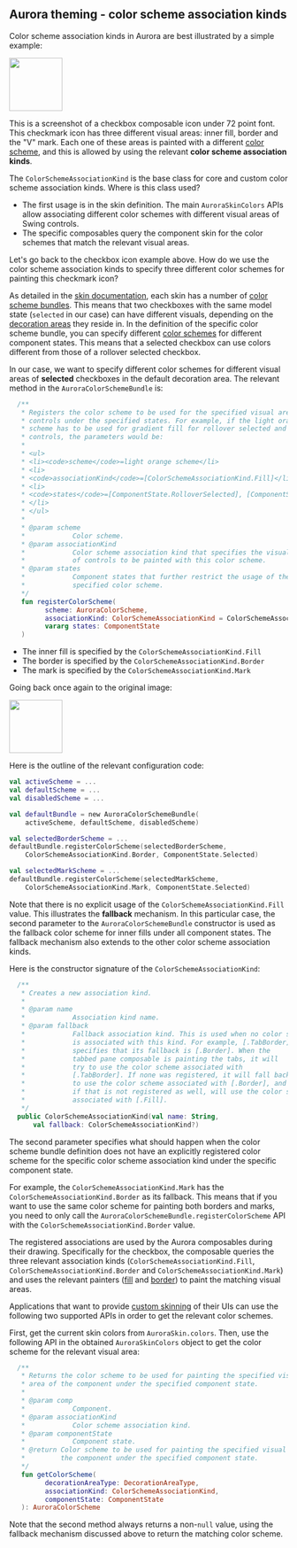 ## Aurora theming - color scheme association kinds

Color scheme association kinds in Aurora are best illustrated by a simple example:

<img src="https://raw.githubusercontent.com/kirill-grouchnikov/aurora/icicle/docs/images/theming/color-scheme-association-kinds.png" width="96" height="96"/>

This is a screenshot of a checkbox composable icon under 72 point font. This checkmark icon has three different visual areas: inner fill, border and the "V" mark. Each one of these areas is painted with a different [color scheme](colorschemes.md), and this is allowed by using the relevant **color scheme association kinds**.

The `ColorSchemeAssociationKind` is the base class for core and custom color scheme association kinds. Where is this class used?

* The first usage is in the skin definition. The main `AuroraSkinColors` APIs allow associating different color schemes with different visual areas of Swing controls.
* The specific composables query the component skin for the color schemes that match the relevant visual areas.

Let's go back to the checkbox icon example above. How do we use the color scheme association kinds to specify three different color schemes for painting this checkmark icon?

As detailed in the [skin documentation](overview.md), each skin has a number of [color scheme bundles](colorschemebundles.md). This means that two checkboxes with the same model state (`selected` in our case) can have different visuals, depending on the [decoration areas](../painters/decoration.md) they reside in. In the definition of the specific color scheme bundle, you can specify different [color schemes](colorschemes.md) for different component states. This means that a selected checkbox can use colors different from those of a rollover selected checkbox.

In our case, we want to specify different color schemes for different visual areas of **selected** checkboxes in the default decoration area. The relevant method in the `AuroraColorSchemeBundle` is:

```kotlin
  /**
   * Registers the color scheme to be used for the specified visual area of
   * controls under the specified states. For example, if the light orange
   * scheme has to be used for gradient fill for rollover selected and rollover
   * controls, the parameters would be:
   *
   * <ul>
   * <li><code>scheme</code>=light orange scheme</li>
   * <li>
   * <code>associationKind</code>=[ColorSchemeAssociationKind.Fill]</li>
   * <li>
   * <code>states</code>=[ComponentState.RolloverSelected], [ComponentState.RolloverUnselected]
   * </li>
   * </ul>
   *
   * @param scheme
   *            Color scheme.
   * @param associationKind
   *            Color scheme association kind that specifies the visual areas
   *            of controls to be painted with this color scheme.
   * @param states
   *            Component states that further restrict the usage of the
   *            specified color scheme.
   */
   fun registerColorScheme(
         scheme: AuroraColorScheme,
         associationKind: ColorSchemeAssociationKind = ColorSchemeAssociationKind.Fill,
         vararg states: ComponentState
   )
```

* The inner fill is specified by the `ColorSchemeAssociationKind.Fill`
* The border is specified by the `ColorSchemeAssociationKind.Border`
* The mark is specified by the `ColorSchemeAssociationKind.Mark`

Going back once again to the original image:

<img src="https://raw.githubusercontent.com/kirill-grouchnikov/aurora/icicle/docs/images/theming/color-scheme-association-kinds.png" width="96" height="96"/>

Here is the outline of the relevant configuration code:

```kotlin
val activeScheme = ...
val defaultScheme = ...
val disabledScheme = ...

val defaultBundle = new AuroraColorSchemeBundle(
    activeScheme, defaultScheme, disabledScheme)

val selectedBorderScheme = ...
defaultBundle.registerColorScheme(selectedBorderScheme,
    ColorSchemeAssociationKind.Border, ComponentState.Selected)

val selectedMarkScheme = ...
defaultBundle.registerColorScheme(selectedMarkScheme,
    ColorSchemeAssociationKind.Mark, ComponentState.Selected)
```

Note that there is no explicit usage of the `ColorSchemeAssociationKind.Fill` value. This illustrates the **fallback** mechanism. In this particular case, the second parameter to the `AuroraColorSchemeBundle` constructor is used as the fallback color scheme for inner fills under all component states. The fallback mechanism also extends to the other color scheme association kinds.

Here is the constructor signature of the `ColorSchemeAssociationKind`:

```kotlin
  /**
   * Creates a new association kind.
   *
   * @param name
   *            Association kind name.
   * @param fallback
   *            Fallback association kind. This is used when no color scheme
   *            is associated with this kind. For example, [.TabBorder]
   *            specifies that its fallback is [.Border]. When the
   *            tabbed pane composable is painting the tabs, it will
   *            try to use the color scheme associated with
   *            [.TabBorder]. If none was registered, it will fall back
   *            to use the color scheme associated with [.Border], and
   *            if that is not registered as well, will use the color scheme
   *            associated with [.Fill].
   */
  public ColorSchemeAssociationKind(val name: String,
      val fallback: ColorSchemeAssociationKind?)
```

The second parameter specifies what should happen when the color scheme bundle definition does not have an explicitly registered color scheme for the specific color scheme association kind under the specific component state.

For example, the `ColorSchemeAssociationKind.Mark` has the `ColorSchemeAssociationKind.Border` as its fallback. This means that if you want to use the same color scheme for painting both borders and marks, you need to only call the `AuroraColorSchemeBundle.registerColorScheme` API with the `ColorSchemeAssociationKind.Border` value.

The registered associations are used by the Aurora composables during their drawing. Specifically for the checkbox, the composable queries the three relevant association kinds (`ColorSchemeAssociationKind.Fill`, `ColorSchemeAssociationKind.Border` and `ColorSchemeAssociationKind.Mark`) and uses the relevant painters ([fill](../painters/fill.md) and [border](../painters/border.md)) to paint the matching visual areas.

Applications that want to provide [custom skinning](../painters/custom-skinning.md) of their UIs can use the following two supported APIs in order to get the relevant color schemes.

First, get the current skin colors from `AuroraSkin.colors`. Then, use the following API in the obtained `AuroraSkinColors` object to get the color scheme for the relevant visual area:

```kotlin
  /**
   * Returns the color scheme to be used for painting the specified visual
   * area of the component under the specified component state.
   *
   * @param comp
   *            Component.
   * @param associationKind
   *            Color scheme association kind.
   * @param componentState
   *            Component state.
   * @return Color scheme to be used for painting the specified visual area of
   *         the component under the specified component state.
   */
   fun getColorScheme(
         decorationAreaType: DecorationAreaType,
         associationKind: ColorSchemeAssociationKind,
         componentState: ComponentState
   ): AuroraColorScheme
```			
Note that the second method always returns a non-`null` value, using the fallback mechanism discussed above to return the matching color scheme.
